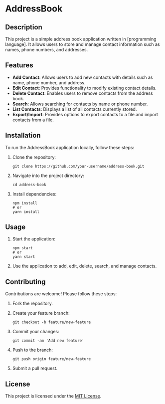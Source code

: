# AddressBook

## Description
This project is a simple address book application written in [programming language]. It allows users to store and manage contact information such as names, phone numbers, and addresses.

## Features
- **Add Contact**: Allows users to add new contacts with details such as name, phone number, and address.
- **Edit Contact**: Provides functionality to modify existing contact details.
- **Delete Contact**: Enables users to remove contacts from the address book.
- **Search**: Allows searching for contacts by name or phone number.
- **List Contacts**: Displays a list of all contacts currently stored.
- **Export/Import**: Provides options to export contacts to a file and import contacts from a file.

## Installation
To run the AddressBook application locally, follow these steps:

1. Clone the repository:
   ```
   git clone https://github.com/your-username/address-book.git
   ```

2. Navigate into the project directory:
   ```
   cd address-book
   ```

3. Install dependencies:
   ```
   npm install
   # or
   yarn install
   ```

## Usage
1. Start the application:
   ```
   npm start
   # or
   yarn start
   ```

2. Use the application to add, edit, delete, search, and manage contacts.

## Contributing
Contributions are welcome! Please follow these steps:

1. Fork the repository.
2. Create your feature branch:
   ```
   git checkout -b feature/new-feature
   ```

3. Commit your changes:
   ```
   git commit -am 'Add new feature'
   ```

4. Push to the branch:
   ```
   git push origin feature/new-feature
   ```

5. Submit a pull request.

## License

This project is licensed under the [MIT License](LICENSE).
